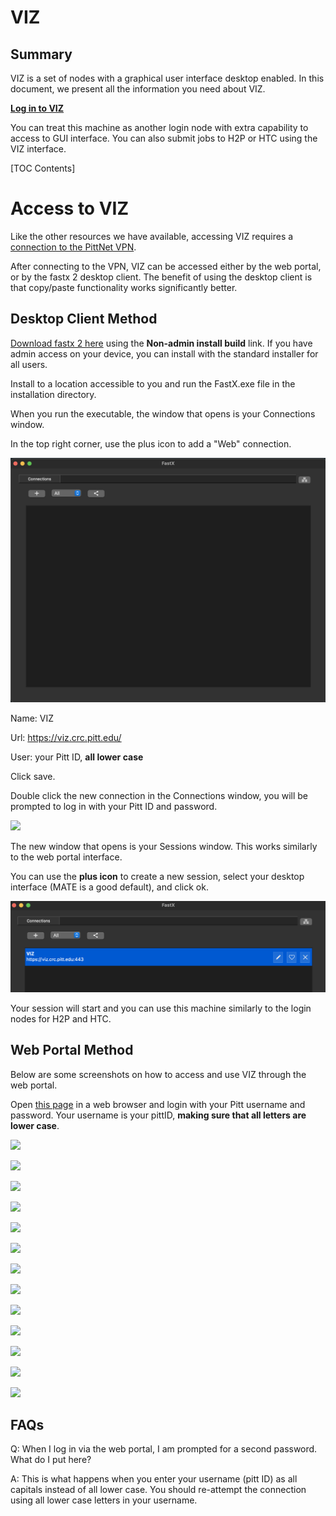 # VIZ

Summary
-------

VIZ is a set of nodes with a graphical user interface desktop enabled. In this document, we present all the information you need about VIZ.

[**Log in to VIZ**](https://viz.crc.pitt.edu)

You can treat this machine as another login node with extra capability to access to GUI interface. You can also submit jobs to H2P or HTC using the VIZ interface.

\[TOC Contents\]

Access to VIZ
=============

Like the other resources we have available, accessing VIZ requires a [connection to the PittNet VPN](https://crc.pitt.edu/user-support/resource-documentation/vpn-and-accessing-clusters).

After connecting to the VPN, VIZ can be accessed either by the web portal, or by the fastx 2 desktop client. The benefit of using the desktop client is that copy/paste functionality works significantly better.

Desktop Client Method
---------------------

[Download fastx 2 here](https://www.starnet.com/fastx/current-client?version=2.4.12) using the **Non-admin install build** link. If you have admin access on your device, you can install with the standard installer for all users.

Install to a location accessible to you and run the FastX.exe file in the installation directory.

When you run the executable, the window that opens is your Connections window.

In the top right corner, use the plus icon to add a "Web" connection.

![](../_assets/img/web-portals/VizFastXDesktop_1.png)

Name: VIZ

Url: https://viz.crc.pitt.edu/

User: your Pitt ID, **all lower case**

Click save.

Double click the new connection in the Connections window, you will be prompted to log in with your Pitt ID and password.

![](../_assets/img/web-portals/VizFastXDesktop__2.png)

The new window that opens is your Sessions window. This works similarly to the web portal interface.

You can use the **plus icon** to create a new session, select your desktop interface (MATE is a good default), and click ok.

![](../_assets/img/web-portals/VizFastXDesktop_3.png)

Your session will start and you can use this machine similarly to the login nodes for H2P and HTC.

Web Portal Method
-----------------

Below are some screenshots on how to access and use VIZ through the web portal.

Open [this page](https://viz.crc.pitt.edu/) in a web browser and login with your Pitt username and password. Your username is your pittID, **making sure that all letters are lower case**.

![](../_assets/img/web-portals/viz1.jpeg)

![](../_assets/img/web-portals/viz2.jpeg)

![](../_assets/img/web-portals/viz3.jpeg)

![](../_assets/img/web-portals/viz4.jpeg)

![](../_assets/img/web-portals/viz5.jpeg)

![](../_assets/img/web-portals/viz6.jpeg)

![](../_assets/img/web-portals/viz7.jpeg)

![](../_assets/img/web-portals/viz8.jpeg)

![](../_assets/img/web-portals/viz9.jpeg)

![](../_assets/img/web-portals/viz11.jpeg)

![](../_assets/img/web-portals/viz12.jpeg)

![](../_assets/img/web-portals/viz13.jpeg)

![](../_assets/img/web-portals/viz14.jpeg)

FAQs
----

Q: When I log in via the web portal, I am prompted for a second password. What do I put here?

A: This is what happens when you enter your username (pitt ID) as all capitals instead of all lower case. You should re-attempt the connection using all lower case letters in your username.